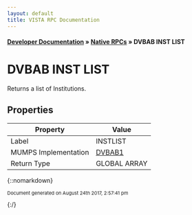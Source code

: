 ```yaml
---
layout: default
title: VISTA RPC Documentation
---
```


#### [Developer Documentation](../index) &#187; [Native RPCs](TableOfContents) &#187; DVBAB INST LIST<br/>
# DVBAB INST LIST

Returns a list of Institutions.

## Properties

Property | Value
--- | ---
Label | INSTLIST
MUMPS Implementation | [DVBAB1](http://code.osehra.org/dox/Routine_DVBAB1_source.html)
Return Type | GLOBAL ARRAY




{::nomarkdown} <br/><p style="font-size: 11px">Document generated on August 24th 2017, 2:57:41 pm</p>{:/}